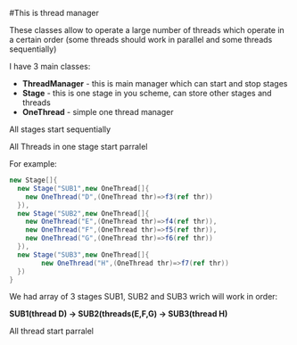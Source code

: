 #This is thread manager

These classes allow to operate a large number of threads which operate in a certain order 
(some threads should work in parallel and some threads sequentially)


I have 3 main classes:

* **ThreadManager** - this is main manager which can start and stop stages
* **Stage** - this is one stage in you scheme, can store other stages and threads
* **OneThread** - simple one thread manager

All stages start sequentially

All Threads in one stage start parralel

For example:
```cs
new Stage[]{
  new Stage("SUB1",new OneThread[]{
    new OneThread("D",(OneThread thr)=>f3(ref thr))
  }),
  new Stage("SUB2",new OneThread[]{
	new OneThread("E",(OneThread thr)=>f4(ref thr)),
	new OneThread("F",(OneThread thr)=>f5(ref thr)),
	new OneThread("G",(OneThread thr)=>f6(ref thr))
  }),
  new Stage("SUB3",new OneThread[]{
		new OneThread("H",(OneThread thr)=>f7(ref thr))
  })
}
```

We had array of 3 stages
SUB1, SUB2 and SUB3
wrich will work in order:

**SUB1(thread D) -> SUB2(threads(E,F,G) -> SUB3(thread H)**

All thread start parralel
